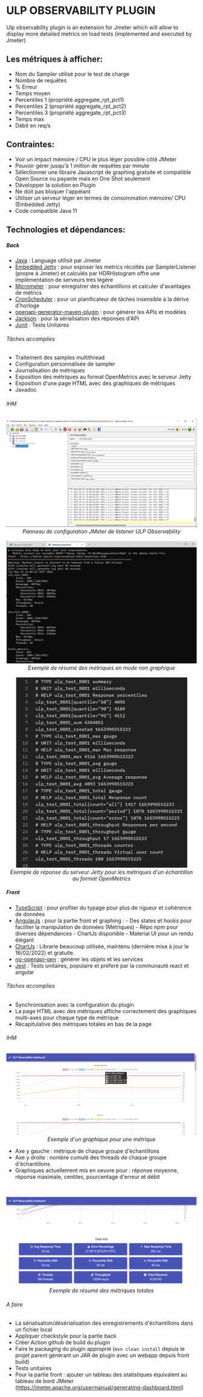 # ULP OBSERVABILITY PLUGIN

Ulp observability plugin is an extension for Jmeter which will allow to display more detailed metrics on load tests (implemented and executed by Jmeter)

## Les métriques à afficher:
- Nom du Sampler utilisé pour le test de charge
- Nombre de requêtes
- % Erreur
- Temps moyen
- Percentiles 1 (propriété aggregate_rpt_pct1)
- Percentiles 2 (propriété aggregate_rpt_pct2)
- Percentiles 3 (propriété aggregate_rpt_pct3)
- Temps max
- Débit en req/s


## Contraintes:

- Voir un impact mémoire / CPU le plus léger possible côté JMeter
- Pouvoir gérer jusqu'à 1 million de requêtes par minute
- Sélectionner une libraire Javascript de graphing gratuite et compatible Open Source ou payante mais en One Shot seulement
- Développer la solution en Plugin
- Ne doit pas bloquer l'appelant
- Utiliser un serveur léger en termes de consommation mémoire/ CPU (Embedded Jetty)
- Code compatible Java 11


## Technologies et dépendances:
##### Back
- [Java](https://www.java.com/) : Language utilisé par Jmeter
- [Embedded Jetty](https://www.baeldung.com/jetty-embedded) : pour exposer les metrics récoltés par SamplerListener (propre à Jmeter) et calculés par HDRHistogram offre une implémentation de serveurs très légère
- [Micrometer](https://micrometer.io/) : pour enregistrer des échantillons et calculer d'avantages de métrics
- [CronScheduler](https://github.com/TimeAndSpaceIO/CronScheduler/) : pour un planificateur de tâches insensible à la dérive d'horloge
- [openapi-generator-maven-plugin](https://github.com/OpenAPITools/openapi-generator/tree/master/modules/openapi-generator-maven-plugin) : pour générer les APIs et modèles
- [Jackson](https://github.com/FasterXML/jackson) : pour la sérialisation des réponses d'API
- [Junit](https://www.jmdoudoux.fr/java/dej/chap-junit.htm) : Tests Unitaires


###### Tâches accomplies
- Traitement des samples multithread
- Configuration personnalisée de sampler
- Journalisation de métriques
- Exposition des métriques au format OpenMetrics avec le serveur Jetty
- Exposition d'une page HTML avec des graphiques de métriques
- Javadoc

###### IHM

<p align="center">
<img src=screenshot/ulp_observability1.png><br/>
<em>Panneau de configuration JMeter de listener ULP Observability</em> 
<br/>
<br/>
<img src=screenshot/ulp_observability2.png><br/>
<em>Exemple de résumé des métriques en mode non graphique</em>
<br/>
<br/>
<img src=screenshot/ulp_observability5.png><br/>
<em>Exemple de réponse du serveur Jetty pour les métriques d'un échantillon au format OpenMetrics</em>
</p>


##### Front
- [TypeScript](https://www.typescriptlang.org/) : pour profiter du typage pour plus de rigueur et cohérence de données 
- [AngularJs](https://reactjs.org/) : pour la partie front et graphing : 
        - Des states et hooks pour faciliter la manipulation de données (Métriques)
        - Répo npm pour diverses dépendances
        - ChartJs disponible
        - Material UI pour un rendu élégant
- [ChartJs](https://www.npmjs.com/package/chart.js?activeTab=readme) : Librarie beaucoup utilisée, maintenu (dernière mise à jour le 16/02/2022) et gratuite.
- [ng-openapi-gen](https://www.npmjs.com/package/ng-openapi-gen) : générer les objets et les services
- [Jest](https://jestjs.io/) : Tests unitaires, populaire et préferé par la communauté react et angular

###### Tâches accomplies
- Synchronisation avec la configuration du plugin
- La page HTML avec des métriques affiche correctement des graphiques multi-axes pour chaque type de métrique
- Récapitulative des métriques totales en bas de la page

###### IHM

<p align="center">
<img src=screenshot/ulp_observability3.png><br/>
<em>Exemple d'un graphique pour une métrique</em> <br />
</p>

- Axe y gauche : métrique de chaque groupe d'échantillons
- Axe y droite : nombre cumulé des threads de chaque groupe d'échantillons
- Graphiques actuellement mis en oeuvre pour : réponse moyenne, réponse maximale, centiles, pourcentage d'erreur et débit

<br />
<p align="center">
<img src=screenshot/ulp_observability4.png><br/>
<em>Exemple de résumé des métriques totales</em> <br />
</p>

###### A faire
- La sérialisation/désérialisation des enregistrements d'échantillons dans un fichier local
- Appliquer checkstyle pour la partie back
- Créer Action github de build du plugin
- Faire le packaging du plugin approprié (`mvn clean install` depuis le projet parent génèrant un JAR de plugin avec un webapp depuis front build)
- Tests unitaires
- Pour la partie front : ajouter un tableau des statistiques équivalent au tableau de bord JMeter (<https://jmeter.apache.org/usermanual/generating-dashboard.html>)
